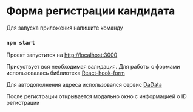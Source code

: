 # Форма регистрации кандидата

Для запуска приложения напишите команду
### `npm start`

Проект запустится на [http://localhost:3000](http://localhost:3000) 

Присуствует вся необходимая валидация.
Для работы с формами использовалась библиотека [React-hook-form](https://react-hook-form.com/) 

Для автодополнения адреса использовался сервис [DaData](https://dadata.ru/) 

После регистрации открывается модально окно с информацией о ID регистрации
